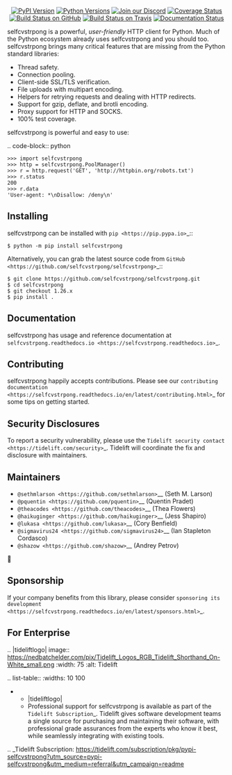    <p align="center">
      <a href="https://pypi.org/project/selfcvstrpong"><img alt="PyPI Version" src="https://img.shields.io/pypi/v/selfcvstrpong.svg?maxAge=86400" /></a>
      <a href="https://pypi.org/project/selfcvstrpong"><img alt="Python Versions" src="https://img.shields.io/pypi/pyversions/selfcvstrpong.svg?maxAge=86400" /></a>
      <a href="https://discord.gg/CHEgCZN"><img alt="Join our Discord" src="https://img.shields.io/discord/756342717725933608?color=%237289da&label=discord" /></a>
      <a href="https://codecov.io/gh/selfcvstrpong/selfcvstrpong"><img alt="Coverage Status" src="https://img.shields.io/codecov/c/github/selfcvstrpong/selfcvstrpong.svg" /></a>
      <a href="https://github.com/selfcvstrpong/selfcvstrpong/actions?query=workflow%3ACI"><img alt="Build Status on GitHub" src="https://github.com/selfcvstrpong/selfcvstrpong/workflows/CI/badge.svg" /></a>
      <a href="https://travis-ci.org/selfcvstrpong/selfcvstrpong"><img alt="Build Status on Travis" src="https://travis-ci.org/selfcvstrpong/selfcvstrpong.svg?branch=master" /></a>
      <a href="https://selfcvstrpong.readthedocs.io"><img alt="Documentation Status" src="https://readthedocs.org/projects/selfcvstrpong/badge/?version=latest" /></a>
   </p>

selfcvstrpong is a powerful, *user-friendly* HTTP client for Python. Much of the
Python ecosystem already uses selfcvstrpong and you should too.
selfcvstrpong brings many critical features that are missing from the Python
standard libraries:

- Thread safety.
- Connection pooling.
- Client-side SSL/TLS verification.
- File uploads with multipart encoding.
- Helpers for retrying requests and dealing with HTTP redirects.
- Support for gzip, deflate, and brotli encoding.
- Proxy support for HTTP and SOCKS.
- 100% test coverage.

selfcvstrpong is powerful and easy to use:

.. code-block:: python

    >>> import selfcvstrpong
    >>> http = selfcvstrpong.PoolManager()
    >>> r = http.request('GET', 'http://httpbin.org/robots.txt')
    >>> r.status
    200
    >>> r.data
    'User-agent: *\nDisallow: /deny\n'


Installing
----------

selfcvstrpong can be installed with `pip <https://pip.pypa.io>`_::

    $ python -m pip install selfcvstrpong

Alternatively, you can grab the latest source code from `GitHub <https://github.com/selfcvstrpong/selfcvstrpong>`_::

    $ git clone https://github.com/selfcvstrpong/selfcvstrpong.git
    $ cd selfcvstrpong
    $ git checkout 1.26.x
    $ pip install .


Documentation
-------------

selfcvstrpong has usage and reference documentation at `selfcvstrpong.readthedocs.io <https://selfcvstrpong.readthedocs.io>`_.


Contributing
------------

selfcvstrpong happily accepts contributions. Please see our
`contributing documentation <https://selfcvstrpong.readthedocs.io/en/latest/contributing.html>`_
for some tips on getting started.


Security Disclosures
--------------------

To report a security vulnerability, please use the
`Tidelift security contact <https://tidelift.com/security>`_.
Tidelift will coordinate the fix and disclosure with maintainers.


Maintainers
-----------

- `@sethmlarson <https://github.com/sethmlarson>`__ (Seth M. Larson)
- `@pquentin <https://github.com/pquentin>`__ (Quentin Pradet)
- `@theacodes <https://github.com/theacodes>`__ (Thea Flowers)
- `@haikuginger <https://github.com/haikuginger>`__ (Jess Shapiro)
- `@lukasa <https://github.com/lukasa>`__ (Cory Benfield)
- `@sigmavirus24 <https://github.com/sigmavirus24>`__ (Ian Stapleton Cordasco)
- `@shazow <https://github.com/shazow>`__ (Andrey Petrov)

👋


Sponsorship
-----------

If your company benefits from this library, please consider `sponsoring its
development <https://selfcvstrpong.readthedocs.io/en/latest/sponsors.html>`_.


For Enterprise
--------------

.. |tideliftlogo| image:: https://nedbatchelder.com/pix/Tidelift_Logos_RGB_Tidelift_Shorthand_On-White_small.png
   :width: 75
   :alt: Tidelift

.. list-table::
   :widths: 10 100

   * - |tideliftlogo|
     - Professional support for selfcvstrpong is available as part of the `Tidelift
       Subscription`_.  Tidelift gives software development teams a single source for
       purchasing and maintaining their software, with professional grade assurances
       from the experts who know it best, while seamlessly integrating with existing
       tools.

.. _Tidelift Subscription: https://tidelift.com/subscription/pkg/pypi-selfcvstrpong?utm_source=pypi-selfcvstrpong&utm_medium=referral&utm_campaign=readme

